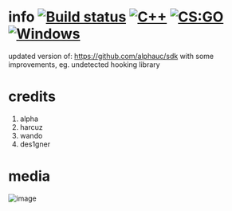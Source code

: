 # info [![Build status](https://ci.appveyor.com/api/projects/status/s9yhmm4ru6ywfsyt?svg=true)](https://ci.appveyor.com/project/designer1337/csgo-cheat-base) [![C++](https://img.shields.io/badge/language-C%2B%2B-%23f34b7d.svg)](https://en.wikipedia.org/wiki/C%2B%2B) [![CS:GO](https://img.shields.io/badge/game-CS%3AGO-yellow.svg)](https://store.steampowered.com/app/730/CounterStrike_Global_Offensive/) [![Windows](https://img.shields.io/badge/platform-Windows-0078d7.svg)](https://en.wikipedia.org/wiki/Microsoft_Windows)
updated version of: https://github.com/alphauc/sdk with some improvements, eg. undetected hooking library

# credits
1. alpha
2. harcuz
3. wando
3. des1gner

# media
![image](https://too.lewd.se/76ee83414ad1_csgo_9macPBqB06.png)
